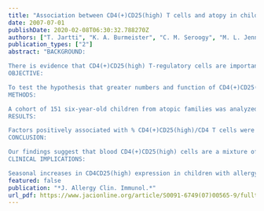 ```yaml
---
title: "Association between CD4(+)CD25(high) T cells and atopy in children"
date: 2007-07-01
publishDate: 2020-02-08T06:30:32.788270Z
authors: ["T. Jartti", "K. A. Burmeister", "C. M. Seroogy", "M. L. Jennens-Clough", "C. J. Tisler", "L. P. Salazar", "D. F. Dasilva", "M. D. Evans", "R. F. Vrtis", "P. K. Wallace", "B. Ruiz-Perez", "R. E. Gangnon", "R. F. Lemanske", "J. E. Gern"]
publication_types: ["2"]
abstract: "BACKGROUND:

There is evidence that CD4(+)CD25(high) T-regulatory cells are important for establishing tolerance to allergens, but information in children is limited.
OBJECTIVE:

To test the hypothesis that greater numbers and function of CD4(+)CD25(high) T cells are associated with a reduced risk of childhood allergies and wheezing.
METHODS:

A cohort of 151 six-year-old children from atopic families was analyzed for peripheral blood CD4(+)CD25(high) and CD4(+)CD25(int) T cells by flow cytometry and for clinical and immunologic correlates of atopy. The associations between these variables were assessed by regression analysis.
RESULTS:

Factors positively associated with % CD4(+)CD25(high)/CD4 T cells were male sex, number of positive allergen-specific IgE tests, total IgE, season, and 1-month average total pollen count preceding blood draw. The percentage of CD4(+)CD25(high)/total CD4 T cells did not correlate with induced cytokine production, and correlated negatively with suppressive capacity of CD4(+)CD25(+) T cells (r = -0.45; P = .034). The percentage of CD4(+)CD25(int)/CD4 T cells was 54% higher in pollen-sensitized children compared with nonsensitized children in spring (P = .023 for interaction), and correlated positively with IL-5, IL-10, and IL-13 (P < or = .001 for all).
CONCLUSION:

Our findings suggest that blood CD4(+)CD25(high) cells are a mixture of activated and regulatory T cells, and that these cells could be seasonally regulated by environmental factors such as pollen exposure.
CLINICAL IMPLICATIONS:

Seasonal increases in CD4CD25(high) expression in children with allergy may represent systemic immune activation caused by pollen exposures."
featured: false
publication: "*J. Allergy Clin. Immunol.*"
url_pdf: https://www.jacionline.org/article/S0091-6749(07)00565-9/fulltext
---
```


